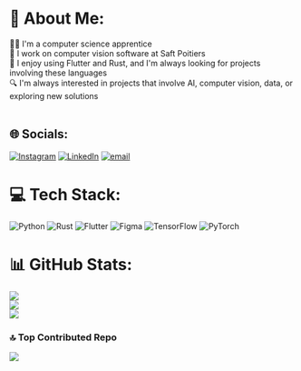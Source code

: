 # 💫 About Me:
🧑‍🎓 I'm a computer science apprentice<br>
💼 I work on computer vision software at Saft Poitiers<br>
🦀 I enjoy using Flutter and Rust, and I'm always looking for projects involving these languages<br>
🔍 I'm always interested in projects that involve AI, computer vision, data, or exploring new solutions <br><br>


## 🌐 Socials:
[![Instagram](https://img.shields.io/badge/Instagram-%23E4405F.svg?logo=Instagram&logoColor=white)](https://instagram.com/lcht_avg) [![LinkedIn](https://img.shields.io/badge/LinkedIn-%230077B5.svg?logo=linkedin&logoColor=white)](https://www.linkedin.com/in/auguste-lacheteau-790419239?utm_source=share&utm_campaign=share_via&utm_content=profile&utm_medium=android_app) [![email](https://img.shields.io/badge/Email-D14836?logo=gmail&logoColor=white)](mailto:lacheteaua@gmail.com) 

# 💻 Tech Stack:
![Python](https://img.shields.io/badge/python-3670A0?style=for-the-badge&logo=python&logoColor=ffdd54) ![Rust](https://img.shields.io/badge/rust-%23000000.svg?style=for-the-badge&logo=rust&logoColor=white) ![Flutter](https://img.shields.io/badge/Flutter-%2302569B.svg?style=for-the-badge&logo=Flutter&logoColor=white) ![Figma](https://img.shields.io/badge/figma-%23F24E1E.svg?style=for-the-badge&logo=figma&logoColor=white) ![TensorFlow](https://img.shields.io/badge/TensorFlow-%23FF6F00.svg?style=for-the-badge&logo=TensorFlow&logoColor=white) ![PyTorch](https://img.shields.io/badge/PyTorch-%23EE4C2C.svg?style=for-the-badge&logo=PyTorch&logoColor=white)
# 📊 GitHub Stats:
![](https://github-readme-stats.vercel.app/api?username=Avagst3&theme=dark&hide_border=false&include_all_commits=false&count_private=false)<br/>
![](https://nirzak-streak-stats.vercel.app/?user=Avagst3&theme=dark&hide_border=false)<br/>
![](https://github-readme-stats.vercel.app/api/top-langs/?username=Avagst3&theme=dark&hide_border=false&include_all_commits=false&count_private=false&layout=compact)

### 🔝 Top Contributed Repo
![](https://github-contributor-stats.vercel.app/api?username=Avagst3&limit=5&theme=vue-dark&combine_all_yearly_contributions=true)

<!-- Proudly created with GPRM ( https://gprm.itsvg.in ) -->
